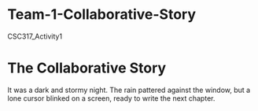 # Team-1-Collaborative-Story
CSC317_Activity1

# The Collaborative Story

It was a dark and stormy night. The rain pattered against the window, but a lone cursor blinked on a screen, ready to write the next chapter.
